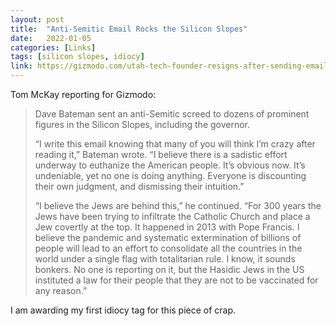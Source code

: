 ```yaml
---
layout: post
title:  "Anti-Semitic Email Rocks the Silicon Slopes"
date:   2022-01-05
categories: [Links]
tags: [silicon slopes, idiocy]
link: https://gizmodo.com/utah-tech-founder-resigns-after-sending-email-claiming-1848308828
---
```


Tom McKay reporting for Gizmodo:

>Dave Bateman sent an anti-Semitic screed to dozens of prominent figures in the Silicon Slopes, including the governor.
>
>“I write this email knowing that many of you will think I’m crazy after reading it,” Bateman wrote. “I believe there is a sadistic effort underway to euthanize the American people. It’s obvious now. It’s undeniable, yet no one is doing anything. Everyone is discounting their own judgment, and dismissing their intuition.”
>
>“I believe the Jews are behind this,” he continued. “For 300 years the Jews have been trying to infiltrate the Catholic Church and place a Jew covertly at the top. It happened in 2013 with Pope Francis. I believe the pandemic and systematic extermination of billions of people will lead to an effort to consolidate all the countries in the world under a single flag with totalitarian rule. I know, it sounds bonkers. No one is reporting on it, but the Hasidic Jews in the US instituted a law for their people that they are not to be vaccinated for any reason.”

I am awarding my first idiocy tag for this piece of crap.
